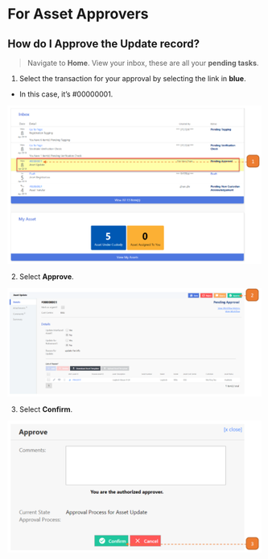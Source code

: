 # For Asset Approvers

## How do I Approve the Update record?

> Navigate to **Home**. 
View your inbox, these are all your **pending tasks**.

1. Select the transaction for your approval by selecting the link in **blue**.

- In this case, it’s #00000001.

![](images/AUFAA.png "AUFAA")

2. Select **Approve**.

![](images/AUFAA2.png "AUFAA2")

3. Select **Confirm**.

![](images/AUFAA3.png "AUFAA3")